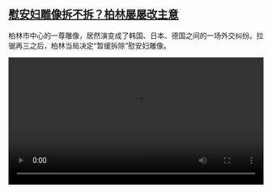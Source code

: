 <!--1602770044000-->
[慰安妇雕像拆不拆？柏林屡屡改主意](https://www.dw.com/zh/%E6%85%B0%E5%AE%89%E5%A6%87%E9%9B%95%E5%83%8F%E6%8B%86%E4%B8%8D%E6%8B%86%EF%BC%9F%E6%9F%8F%E6%9E%97%E5%B1%A1%E5%B1%A1%E6%94%B9%E4%B8%BB%E6%84%8F/a-55286372)
------

<p>柏林市中心的一尊雕像，居然演变成了韩国、日本、德国之间的一场外交纠纷。拉锯再三之后，柏林当局决定“暂缓拆除”慰安妇雕像。</small></p><video src="https://tvdownloaddw-a.akamaihd.net/dwtv_video/flv/vdt_zh/2020/bchi201015_001_65b0c_trostfrauen_sd_sor.mp4" controls style="width:100%"></video>

